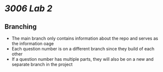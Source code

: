 # _3006 Lab 2_

## Branching

 * The main branch only contains information about the repo and serves as the information oage
 * Each question number is on a different branch since they build of each other
 * If a question number has multiple parts, they will also be on a new and separate branch in the project
 
